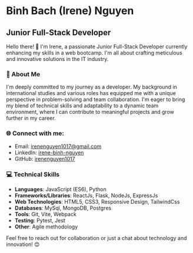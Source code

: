 # Binh Bach (Irene) Nguyen

## Junior Full-Stack Developer

Hello there! 👋 I'm Irene, a passionate Junior Full-Stack Developer currently enhancing my skills in a web bootcamp. I'm all about crafting meticulous and innovative solutions in the IT industry.

### 🚀 About Me

I'm deeply committed to my journey as a developer. My background in international studies and various roles has equipped me with a unique perspective in problem-solving and team collaboration. I'm eager to bring my blend of technical skills and adaptability to a dynamic team environment, where I can contribute to meaningful projects and grow further in my career.



### 🌐 Connect with me:

- Email: [irenenguyen1017@gmail.com](mailto:irenenguyen1017@gmail.com)
- LinkedIn: [irene-binh-nguyen](https://linkedin.com/in/irene-binh-nguyen)
- GitHub: [irenenguyen1017](https://github.com/irenenguyen1017)

### 💻 Technical Skills

- **Languages**: JavaScript (ES6), Python
- **Frameworks/Libraries**: ReactJs, Flask, NodeJs, ExpressJs
- **Web Technologies**: HTML5, CSS3, Responsive Design, TailwindCss
- **Databases**: MySql, MongoDB, Postgres
- **Tools**: Git, Vite, Webpack
- **Testing**: Pytest, Jest
- **Other**: Agile methodology

Feel free to reach out for collaboration or just a chat about technology and innovation! 😊
